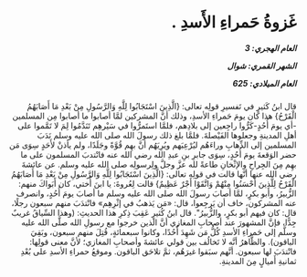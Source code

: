 <h1 dir="rtl">غَزوةُ حَمراءِ الأَسدِ .</h1>

<h5 dir="rtl">العام الهجري:  3

الشهر القمري: شوال

العام الميلادي: 625</h5>

<p dir="rtl">قال ابنُ كَثيرٍ في تَفسيرِ قولِه تعالى: {الَّذِينَ اسْتَجَابُوا لِلَّهِ وَالرَّسُولِ مِنْ بَعْدِ مَا أَصَابَهُمُ الْقَرْحُ} هذا كان يومَ حَمراءِ الأسدِ، وذلك أنَّ المشركين لمَّا أصابوا ما أصابوا مِن المسلمين -أي يومَ أُحُدٍ-كَرُّوا راجِعين إلى بلادِهم، فلمَّا استَمرُّوا في سَيْرهِم تَنَدَّمُوا لِمَ لا تَمَّموا على أهلِ المدينةِ وجعلوها الفَيْصلةَ. فلمَّا بلغ ذلك رسولَ الله صلى الله عليه وسلم نَدَبَ المسلمين إلى الذِّهابِ وراءَهُم ليُرْعِبَهم ويُرِيَهُم أنَّ بهِم قُوَّةً وجَلَدًا، ولم يأذنْ لأَحَدٍ سِوَى مَن حضر الوَقعةَ يومَ أُحُدٍ، سِوَى جابرِ بنِ عبدِ الله رضي الله عنه فانْتدبَ المسلمون على ما بهِم مِنَ الجِراحِ والإثْخانِ طاعةً لله عزَّ وجلَّ ولِرسولِه صلى الله عليه وسلم. عن عائشةَ رضي الله عنها أنَّها قالت في قولِه تعالى: {الَّذِينَ اسْتَجَابُوا لِلَّهِ وَالرَّسُولِ مِنْ بَعْدِ مَا أَصَابَهُمُ الْقَرْحُ لِلَّذِينَ أَحْسَنُوا مِنْهُمْ وَاتَّقَوْا أَجْرٌ عَظِيمٌ} قالت لِعُروةَ: يا ابنَ أُختي، كان أَبَواكَ منهم: الزُّبيرُ، وأبو بكرٍ، لمَّا أصابَ رسولَ الله صلى الله عليه وسلم ما أصابَ يومَ أُحُدٍ، وانصرف عنه المشركون، خاف أن يَرجِعوا، قال: «مَن يَذهبُ في إثْرِهِم» فانْتدَبَ منهم سبعون رجلًا، قال: كان فيهم أبو بكرٍ، والزُّبيرُ". قال ابنُ كُثيرٍ عَقِبَ ذِكرِ هذا الحديثِ: (وهذا السِّياقُ غريبٌ جِدًّا، فإنَّ المشهورَ عند أصحابِ المغازي أنَّ الذين خرجوا مع رسولِ الله صلَّى الله عليه وسلَّم إلى حَمراءِ الأسدِ كُلُّ مَن شَهِدَ أُحُدًا، وكانوا سبعمائةٍ، قُتِلَ منهم سبعون، وبَقِيَ الباقون). والظَّاهرُ أنَّه لا تَخالُف بين قولي عائشةَ وأصحابِ المغازي؛ لأنَّ معنى قولِها: فانْتدَبَ لها سبعون. أنَّهم سبَقوا غيرَهُم، ثمَّ تلاحَق الباقون. 
وموقعُ حمراءِ الأسدِ على بُعْدِ ثمانيةِ أَميالٍ مِنَ المدينةِ.</p></br>
